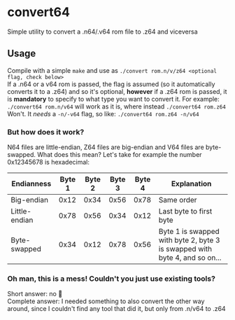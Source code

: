 # convert64
Simple utility to convert a .n64/.v64 rom file to .z64 and viceversa
## Usage
Compile with a simple `make` and use as `./convert rom.n/v/z64 <optional flag, check below>`</br>
If a .n64 or a v64 rom is passed, the flag is assumed (so it automatically converts it to a .z64) and so it's optional, **however** if a .z64 rom is passed, it is **mandatory** to specify to what type you want to convert it. For example: `./convert64 rom.n/v64` will work as it is, where instead `./convert64 rom.z64` Won't. It *needs* a `-n/-v64` flag, so like: `./convert64 rom.z64 -n/v64`

### But how does it work?
N64 files are little-endian, Z64 files are big-endian and V64 files are byte-swapped. What does this mean?
Let's take for example the number 0x12345678 is hexadecimal:

| Endianness    | Byte 1 | Byte 2 | Byte 3 | Byte 4 | Explanation |
| ------------- | ------ | ------ | ------ | ------ | ----------- |
| Big-endian    | 0x12   | 0x34   | 0x56   | 0x78   | Same order  |
| Little-endian | 0x78   | 0x56   | 0x34   | 0x12   | Last byte to first byte |
| Byte-swapped  | 0x34   | 0x12   | 0x78   | 0x56   | Byte 1 is swapped with byte 2, byte 3 is swapped with byte 4, and so on... |

### Oh man, this is a mess! Couldn't you just use existing tools?
Short answer: no :slightly_smiling_face:</br>
Complete answer: I needed something to also convert the other way around, since I couldn't find any tool that did it, but only from .n/v64 to .z64
